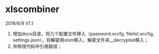 # xlscombiner

2018/6/9 V1.1 

1. 增加docs目录，将几个配置文件移入（password.xccfg, filelist.xccfig, settings.json），将解密用xlsm移入，解密文件夹__decrypted移入；
2. 并修改代码中引用路径；